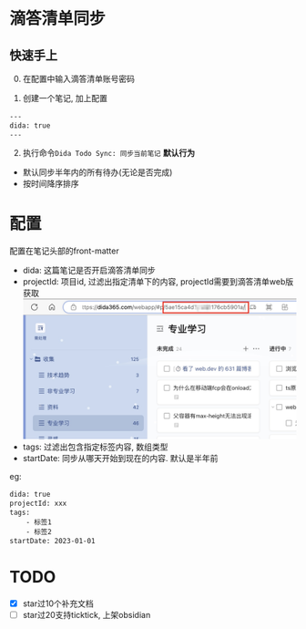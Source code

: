 # 滴答清单同步

## 快速手上

0. 在配置中输入滴答清单账号密码

1. 创建一个笔记, 加上配置
```
---
dida: true
---

```
2. 执行命令`Dida Todo Sync: 同步当前笔记`
**默认行为**

- 默认同步半年内的所有待办(无论是否完成)
- 按时间降序排序

# 配置
配置在笔记头部的front-matter

- dida: 这篇笔记是否开启滴答清单同步
- projectId: 项目id, 过滤出指定清单下的内容, projectId需要到滴答清单web版获取
![](./docs/dida.jpg)
- tags: 过滤出包含指定标签内容, 数组类型
- startDate: 同步从哪天开始到现在的内容. 默认是半年前


eg:
```
dida: true
projectId: xxx
tags: 
    - 标签1
    - 标签2
startDate: 2023-01-01
```

# TODO  

- [x] star过10个补充文档
- [ ] star过20支持ticktick, 上架obsidian
